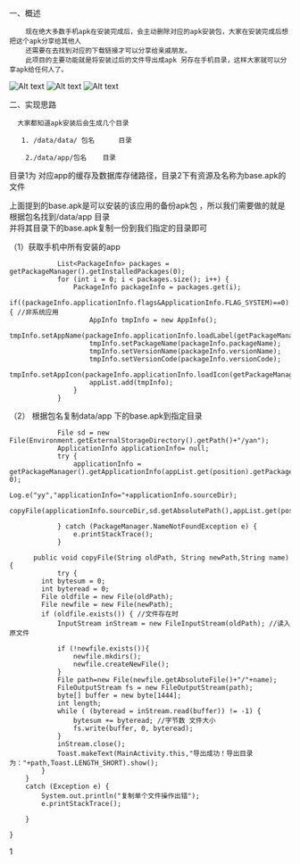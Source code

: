 一、概述

        现在绝大多数手机apk在安装完成后，会主动删除对应的apk安装包，大家在安装完成后想把这个apk分享给其他人
        还需要在去找到对应的下载链接才可以分享给亲戚朋友。
        此项目的主要功能就是将安装过后的文件导出成apk 另存在手机目录，这样大家就可以分享apk给任何人了。


![Alt text](/7a45ddf779cd2576fda8997d50c3789.jpg)
![Alt text](/4b29023f124b7f023320f9b24960ebf.jpg)
![Alt text](/04addc33d3eedcf142c014774db5641.jpg)

二、实现思路

      大家都知道apk安装后会生成几个目录

       1. /data/data/ 包名      目录

        2./data/app/包名    目录

目录1为 对应app的缓存及数据库存储路径，目录2下有资源及名称为base.apk的文件

上面提到的base.apk是可以安装的该应用的备份apk包  ，所以我们需要做的就是根据包名找到/data/app  目录  
并将其目录下的base.apk复制一份到我们指定的目录即可

（1）获取手机中所有安装的app


                List<PackageInfo> packages = getPackageManager().getInstalledPackages(0);
                for (int i = 0; i < packages.size(); i++) {
                    PackageInfo packageInfo = packages.get(i);
                    if((packageInfo.applicationInfo.flags&ApplicationInfo.FLAG_SYSTEM)==0) { //非系统应用
                        AppInfo tmpInfo = new AppInfo();
                        tmpInfo.setAppName(packageInfo.applicationInfo.loadLabel(getPackageManager()).toString());
                        tmpInfo.setPackageName(packageInfo.packageName);
                        tmpInfo.setVersionName(packageInfo.versionName);
                        tmpInfo.setVersionCode(packageInfo.versionCode);
                        tmpInfo.setAppIcon(packageInfo.applicationInfo.loadIcon(getPackageManager()));
                        appList.add(tmpInfo);
                    }
                }
（2） 根据包名复制data/app 下的base.apk到指定目录


                File sd = new File(Environment.getExternalStorageDirectory().getPath()+"/yan");
                ApplicationInfo applicationInfo= null;
                try {
                    applicationInfo = getPackageManager().getApplicationInfo(appList.get(position).getPackageName(), 0);
                    Log.e("yy","applicationInfo="+applicationInfo.sourceDir);
                 copyFile(applicationInfo.sourceDir,sd.getAbsolutePath(),appList.get(position).getAppName()+".apk");

                } catch (PackageManager.NameNotFoundException e) {
                    e.printStackTrace();
                }
                
          public void copyFile(String oldPath, String newPath,String name) {
                try {
            int bytesum = 0;
            int byteread = 0;
            File oldfile = new File(oldPath);
            File newfile = new File(newPath);
            if (oldfile.exists()) { //文件存在时
                InputStream inStream = new FileInputStream(oldPath); //读入原文件

                if (!newfile.exists()){
                    newfile.mkdirs();
                    newfile.createNewFile();
                }
                File path=new File(newfile.getAbsoluteFile()+"/"+name);
                FileOutputStream fs = new FileOutputStream(path);
                byte[] buffer = new byte[1444];
                int length;
                while ( (byteread = inStream.read(buffer)) != -1) {
                    bytesum += byteread; //字节数 文件大小
                    fs.write(buffer, 0, byteread);
                }
                inStream.close();
                Toast.makeText(MainActivity.this,"导出成功！导出目录为："+path,Toast.LENGTH_SHORT).show();
            }
        }
        catch (Exception e) {
            System.out.println("复制单个文件操作出错");
            e.printStackTrace();

        }

    }
                
1
